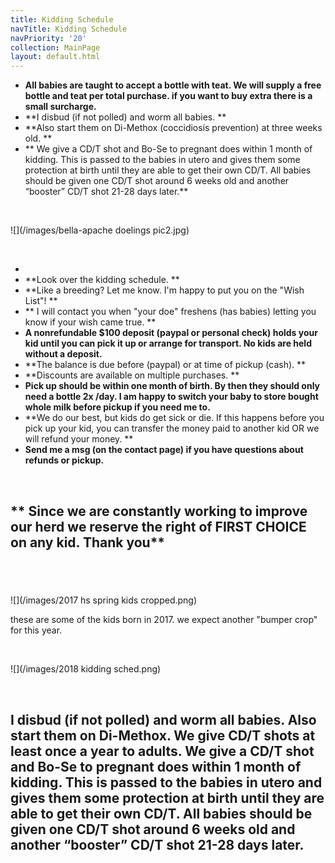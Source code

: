 ```yaml
---
title: Kidding Schedule
navTitle: Kidding Schedule
navPriority: '20'
collection: MainPage
layout: default.html
---
```

* **All babies are taught to accept a bottle with teat. We will supply a free bottle and teat per total purchase. if you want to buy extra there is a small surcharge.**
* **I  disbud (if not polled) and worm all babies. **
* **Also start them on Di-Methox (coccidiosis prevention) at three weeks old.   **
* ** We give a CD/T shot and Bo-Se to pregnant does within 1 month of kidding. This is passed to the babies in utero and gives them some protection at birth until they are able to get their own CD/T. All babies should be given one CD/T shot around 6 weeks old and another “booster” CD/T shot 21-28 days later.**

<br />

![](/images/bella-apache doelings pic2.jpg)

<br />

* 
* **Look over the kidding schedule. **
* **Like a breeding? Let me know. I'm happy to put you on the "Wish List"! **
* ** I will contact you when "your doe" freshens (has babies) letting you know if your wish came true.  **
* **A nonrefundable $100 deposit (paypal or personal check)  holds your kid until you can pick it up or arrange for transport.  No kids are held without a deposit.**
* **The balance is due before (paypal) or at time of pickup (cash). **
* **Discounts are available on multiple purchases.  **
* **Pick up should be within one month of birth.  By then they should only need a bottle 2x /day. I am happy to switch your baby to store bought whole milk before pickup if you need me to.**
* **We do our best, but kids do get sick or die. If this happens before you pick up your kid, you can transfer the money paid to another kid OR we will refund your money.  **
* **Send me a msg (on the contact page)  if you have questions about refunds or pickup.**

<br />

## \*\* Since we are constantly working to improve our herd we reserve the right of FIRST CHOICE on any kid. Thank you\*\*

## <br />

![](/images/2017 hs spring kids cropped.png)

these are some of the kids born in 2017. we expect another "bumper crop" for this year.

<br />

![](/images/2018 kidding sched.png)

<br />

## I  disbud (if not polled) and worm all babies. Also start them on Di-Methox.   We give CD/T shots at least once a year to adults.  We give a CD/T shot and Bo-Se to pregnant does within 1 month of kidding. This is passed to the babies in utero and gives them some protection at birth until they are able to get their own CD/T. All babies should be given one CD/T shot around 6 weeks old and another “booster” CD/T shot 21-28 days later.
